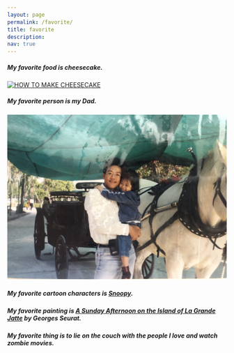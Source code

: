 ```yaml
---
layout: page
permalink: /favorite/
title: favorite
description:
nav: true
---
```

##### My favorite food is cheesecake.
[![HOW TO MAKE CHEESECAKE](https://yt-embed.herokuapp.com/embed?v=tspdJ6hxqnc)](https://www.youtube.com/watch?v=tspdJ6hxqnc)

##### My favorite person is my Dad.
![Daddy](assets/img/dad.jpg)

##### My favorite cartoon characters is [Snoopy](https://www.peanuts.com/about/snoopy).

##### My favorite painting is [A Sunday Afternoon on the Island of La Grande Jatte](https://www.artic.edu/artworks/27992/a-sunday-on-la-grande-jatte-1884) by Georges Seurat.

##### My favorite thing is to lie on the couch with the people I love and watch zombie movies.

